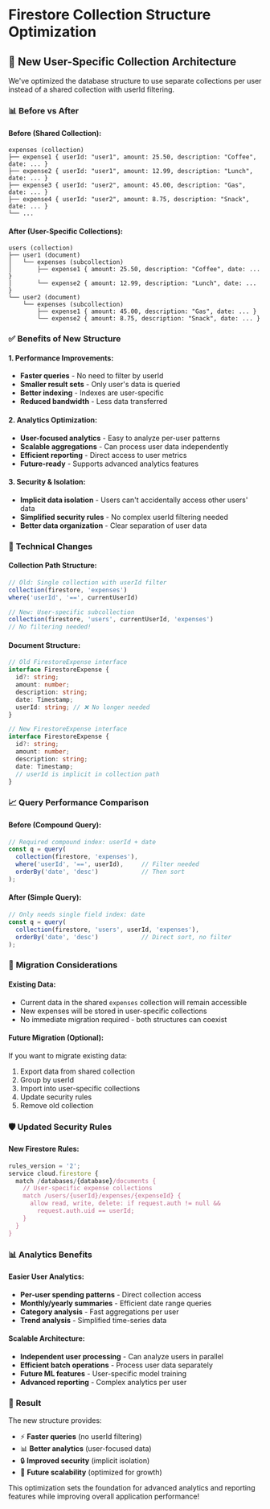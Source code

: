 # Firestore Collection Structure Optimization

## 🚀 **New User-Specific Collection Architecture**

We've optimized the database structure to use separate collections per user instead of a shared collection with userId filtering.

### 📊 **Before vs After**

#### **Before (Shared Collection):**
```
expenses (collection)
├── expense1 { userId: "user1", amount: 25.50, description: "Coffee", date: ... }
├── expense2 { userId: "user1", amount: 12.99, description: "Lunch", date: ... }
├── expense3 { userId: "user2", amount: 45.00, description: "Gas", date: ... }
├── expense4 { userId: "user2", amount: 8.75, description: "Snack", date: ... }
└── ...
```

#### **After (User-Specific Collections):**
```
users (collection)
├── user1 (document)
│   └── expenses (subcollection)
│       ├── expense1 { amount: 25.50, description: "Coffee", date: ... }
│       └── expense2 { amount: 12.99, description: "Lunch", date: ... }
└── user2 (document)
    └── expenses (subcollection)
        ├── expense1 { amount: 45.00, description: "Gas", date: ... }
        └── expense2 { amount: 8.75, description: "Snack", date: ... }
```

### ✅ **Benefits of New Structure**

#### **1. Performance Improvements:**
- **Faster queries** - No need to filter by userId
- **Smaller result sets** - Only user's data is queried
- **Better indexing** - Indexes are user-specific
- **Reduced bandwidth** - Less data transferred

#### **2. Analytics Optimization:**
- **User-focused analytics** - Easy to analyze per-user patterns
- **Scalable aggregations** - Can process user data independently
- **Efficient reporting** - Direct access to user metrics
- **Future-ready** - Supports advanced analytics features

#### **3. Security & Isolation:**
- **Implicit data isolation** - Users can't accidentally access other users' data
- **Simplified security rules** - No complex userId filtering needed
- **Better data organization** - Clear separation of user data

### 🔧 **Technical Changes**

#### **Collection Path Structure:**
```typescript
// Old: Single collection with userId filter
collection(firestore, 'expenses')
where('userId', '==', currentUserId)

// New: User-specific subcollection
collection(firestore, 'users', currentUserId, 'expenses')
// No filtering needed!
```

#### **Document Structure:**
```typescript
// Old FirestoreExpense interface
interface FirestoreExpense {
  id?: string;
  amount: number;
  description: string;
  date: Timestamp;
  userId: string; // ❌ No longer needed
}

// New FirestoreExpense interface
interface FirestoreExpense {
  id?: string;
  amount: number;
  description: string;
  date: Timestamp;
  // userId is implicit in collection path
}
```

### 📈 **Query Performance Comparison**

#### **Before (Compound Query):**
```typescript
// Required compound index: userId + date
const q = query(
  collection(firestore, 'expenses'),
  where('userId', '==', userId),     // Filter needed
  orderBy('date', 'desc')            // Then sort
);
```

#### **After (Simple Query):**
```typescript
// Only needs single field index: date
const q = query(
  collection(firestore, 'users', userId, 'expenses'),
  orderBy('date', 'desc')            // Direct sort, no filter
);
```

### 🔄 **Migration Considerations**

#### **Existing Data:**
- Current data in the shared `expenses` collection will remain accessible
- New expenses will be stored in user-specific collections
- No immediate migration required - both structures can coexist

#### **Future Migration (Optional):**
If you want to migrate existing data:
1. Export data from shared collection
2. Group by userId
3. Import into user-specific collections
4. Update security rules
5. Remove old collection

### 🛡️ **Updated Security Rules**

#### **New Firestore Rules:**
```javascript
rules_version = '2';
service cloud.firestore {
  match /databases/{database}/documents {
    // User-specific expense collections
    match /users/{userId}/expenses/{expenseId} {
      allow read, write, delete: if request.auth != null && 
        request.auth.uid == userId;
    }
  }
}
```

### 📊 **Analytics Benefits**

#### **Easier User Analytics:**
- **Per-user spending patterns** - Direct collection access
- **Monthly/yearly summaries** - Efficient date range queries
- **Category analysis** - Fast aggregations per user
- **Trend analysis** - Simplified time-series data

#### **Scalable Architecture:**
- **Independent user processing** - Can analyze users in parallel
- **Efficient batch operations** - Process user data separately
- **Future ML features** - User-specific model training
- **Advanced reporting** - Complex analytics per user

### 🎯 **Result**

The new structure provides:
- ⚡ **Faster queries** (no userId filtering)
- 📊 **Better analytics** (user-focused data)
- 🔒 **Improved security** (implicit isolation)
- 🚀 **Future scalability** (optimized for growth)

This optimization sets the foundation for advanced analytics and reporting features while improving overall application performance!